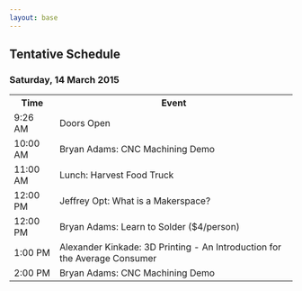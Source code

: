 ```yaml
---
layout: base 
---
```


<section id="schedule">
    <div class="container">
        <div class="page-header">
        <h2>Tentative Schedule</h2>
        <h3>Saturday, 14 March 2015</h3>
    </div>

<table class="table">
    <tbody>
        <tr>
            <th>Time</th>
            <th>Event</th>
        </tr>
        <tr >
            <td>9:26 AM</td>
            <td>Doors Open</td>
        </tr>
        <tr class="success">
            <td>10:00 AM</td>
            <td>Bryan Adams: CNC Machining Demo</td>
        </tr>
        <tr class="info">
            <td>11:00 AM</td>
            <td>Lunch: Harvest Food Truck</td>
        </tr>
        <tr class="success">
            <td>12:00 PM</td>
            <td>Jeffrey Opt: What is a Makerspace?</td>
        </tr>
        <tr class="success">
            <td>12:00 PM</td>
            <td>Bryan Adams: Learn to Solder ($4/person)</td>
        </tr>
        <tr class="success">
            <td>1:00 PM</td>
            <td>Alexander Kinkade: 3D Printing - An Introduction for the Average Consumer</td>
        </tr>
        <tr class="success">
            <td>2:00 PM</td>
            <td>Bryan Adams: CNC Machining Demo</td>
        </tr>
    </tbody>
</table>
</div>
</section>
